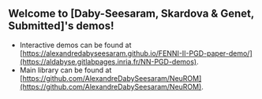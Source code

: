 ## Welcome to [Daby-Seesaram, Skardova & Genet, Submitted]'s demos!


<!-- [![DOI](https://zenodo.org/badge/DOI/10.5281/zenodo.13785982.svg)](https://doi.org/10.5281/zenodo.13785982) -->

* Interactive demos can be found at [https://alexandredabyseesaram.github.io/FENNI-II-PGD-paper-demo/](https://aldabyse.gitlabpages.inria.fr/NN-PGD-demos).
* Main library can be found at [https://github.com/AlexandreDabySeesaram/NeuROM](https://github.com/AlexandreDabySeesaram/NeuROM).